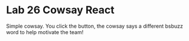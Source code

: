 # Lab 26 Cowsay React

Simple cowsay. You click the button, the cowsay says a different bsbuzz word to help motivate the team!
